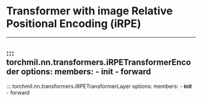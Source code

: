 # Transformer with image Relative Positional Encoding (iRPE)

---
::: torchmil.nn.transformers.iRPETransformerEncoder
    options:
        members:
        - __init__
        - forward
---
::: torchmil.nn.transformers.iRPETransformerLayer
    options:
        members:
        - __init__
        - forward